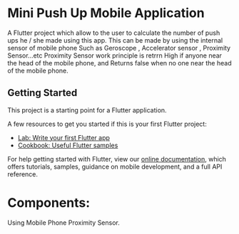 # Mini Push Up Mobile Application 

A Flutter project which allow to the user to calculate the number of push ups he / she made using this app.
This can be made by using the internal sensor of mobile phone Such as Geroscope , Accelerator sensor , Proximity Sensor...etc
Proximity Sensor work principle is retrrn High if anyone near the head of the mobile phone, and Returns false when no one near the head of the mobile phone.

## Getting Started

This project is a starting point for a Flutter application.

A few resources to get you started if this is your first Flutter project:

- [Lab: Write your first Flutter app](https://flutter.dev/docs/get-started/codelab)
- [Cookbook: Useful Flutter samples](https://flutter.dev/docs/cookbook)

For help getting started with Flutter, view our
[online documentation](https://flutter.dev/docs), which offers tutorials,
samples, guidance on mobile development, and a full API reference.


# Components: 
 Using Mobile Phone Proximity Sensor.
 
 

